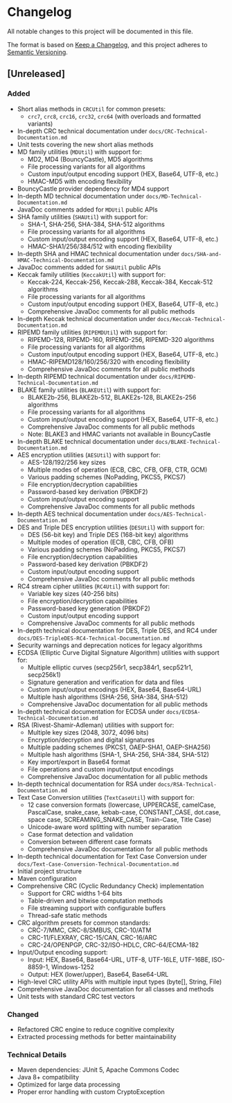 # Changelog

All notable changes to this project will be documented in this file.

The format is based on [Keep a Changelog](https://keepachangelog.com/en/1.0.0/),
and this project adheres to [Semantic Versioning](https://semver.org/spec/v2.0.0.html).

## [Unreleased]

### Added

- Short alias methods in `CRCUtil` for common presets:
  - `crc7`, `crc8`, `crc16`, `crc32`, `crc64` (with overloads and formatted variants)
- In-depth CRC technical documentation under `docs/CRC-Technical-Documentation.md`
- Unit tests covering the new short alias methods
- MD family utilities (`MDUtil`) with support for:
  - MD2, MD4 (BouncyCastle), MD5 algorithms
  - File processing variants for all algorithms
  - Custom input/output encoding support (HEX, Base64, UTF-8, etc.)
  - HMAC-MD5 with encoding flexibility
- BouncyCastle provider dependency for MD4 support
- In-depth MD technical documentation under `docs/MD-Technical-Documentation.md`
- JavaDoc comments added for `MDUtil` public APIs
- SHA family utilities (`SHAUtil`) with support for:
  - SHA-1, SHA-256, SHA-384, SHA-512 algorithms
  - File processing variants for all algorithms
  - Custom input/output encoding support (HEX, Base64, UTF-8, etc.)
  - HMAC-SHA1/256/384/512 with encoding flexibility
- In-depth SHA and HMAC technical documentation under `docs/SHA-and-HMAC-Technical-Documentation.md`
- JavaDoc comments added for `SHAUtil` public APIs
- Keccak family utilities (`KeccakUtil`) with support for:
  - Keccak-224, Keccak-256, Keccak-288, Keccak-384, Keccak-512 algorithms
  - File processing variants for all algorithms
  - Custom input/output encoding support (HEX, Base64, UTF-8, etc.)
  - Comprehensive JavaDoc comments for all public methods
- In-depth Keccak technical documentation under `docs/Keccak-Technical-Documentation.md`
- RIPEMD family utilities (`RIPEMDUtil`) with support for:
  - RIPEMD-128, RIPEMD-160, RIPEMD-256, RIPEMD-320 algorithms
  - File processing variants for all algorithms
  - Custom input/output encoding support (HEX, Base64, UTF-8, etc.)
  - HMAC-RIPEMD128/160/256/320 with encoding flexibility
  - Comprehensive JavaDoc comments for all public methods
- In-depth RIPEMD technical documentation under `docs/RIPEMD-Technical-Documentation.md`
- BLAKE family utilities (`BLAKEUtil`) with support for:
  - BLAKE2b-256, BLAKE2b-512, BLAKE2s-128, BLAKE2s-256 algorithms
  - File processing variants for all algorithms
  - Custom input/output encoding support (HEX, Base64, UTF-8, etc.)
  - Comprehensive JavaDoc comments for all public methods
  - Note: BLAKE3 and HMAC variants not available in BouncyCastle
- In-depth BLAKE technical documentation under `docs/BLAKE-Technical-Documentation.md`
- AES encryption utilities (`AESUtil`) with support for:
  - AES-128/192/256 key sizes
  - Multiple modes of operation (ECB, CBC, CFB, OFB, CTR, GCM)
  - Various padding schemes (NoPadding, PKCS5, PKCS7)
  - File encryption/decryption capabilities
  - Password-based key derivation (PBKDF2)
  - Custom input/output encoding support
  - Comprehensive JavaDoc comments for all public methods
- In-depth AES technical documentation under `docs/AES-Technical-Documentation.md`
- DES and Triple DES encryption utilities (`DESUtil`) with support for:
  - DES (56-bit key) and Triple DES (168-bit key) algorithms
  - Multiple modes of operation (ECB, CBC, CFB, OFB)
  - Various padding schemes (NoPadding, PKCS5, PKCS7)
  - File encryption/decryption capabilities
  - Password-based key derivation (PBKDF2)
  - Custom input/output encoding support
  - Comprehensive JavaDoc comments for all public methods
- RC4 stream cipher utilities (`RC4Util`) with support for:
  - Variable key sizes (40-256 bits)
  - File encryption/decryption capabilities
  - Password-based key generation (PBKDF2)
  - Custom input/output encoding support
  - Comprehensive JavaDoc comments for all public methods
- In-depth technical documentation for DES, Triple DES, and RC4 under `docs/DES-TripleDES-RC4-Technical-Documentation.md`
- Security warnings and deprecation notices for legacy algorithms
- ECDSA (Elliptic Curve Digital Signature Algorithm) utilities with support for:
  - Multiple elliptic curves (secp256r1, secp384r1, secp521r1, secp256k1)
  - Signature generation and verification for data and files
  - Custom input/output encodings (HEX, Base64, Base64-URL)
  - Multiple hash algorithms (SHA-256, SHA-384, SHA-512)
  - Comprehensive JavaDoc documentation for all public methods
- In-depth technical documentation for ECDSA under `docs/ECDSA-Technical-Documentation.md`
- RSA (Rivest-Shamir-Adleman) utilities with support for:
  - Multiple key sizes (2048, 3072, 4096 bits)
  - Encryption/decryption and digital signatures
  - Multiple padding schemes (PKCS1, OAEP-SHA1, OAEP-SHA256)
  - Multiple hash algorithms (SHA-1, SHA-256, SHA-384, SHA-512)
  - Key import/export in Base64 format
  - File operations and custom input/output encodings
  - Comprehensive JavaDoc documentation for all public methods
- In-depth technical documentation for RSA under `docs/RSA-Technical-Documentation.md`
- Text Case Conversion utilities (`TextCaseUtil`) with support for:
  - 12 case conversion formats (lowercase, UPPERCASE, camelCase, PascalCase, snake_case, kebab-case, CONSTANT_CASE, dot.case, space case, SCREAMING_SNAKE_CASE, Train-Case, Title Case)
  - Unicode-aware word splitting with number separation
  - Case format detection and validation
  - Conversion between different case formats
  - Comprehensive JavaDoc documentation for all public methods
- In-depth technical documentation for Text Case Conversion under `docs/Text-Case-Conversion-Technical-Documentation.md`
- Initial project structure
- Maven configuration
- Comprehensive CRC (Cyclic Redundancy Check) implementation
  - Support for CRC widths 1-64 bits
  - Table-driven and bitwise computation methods
  - File streaming support with configurable buffers
  - Thread-safe static methods
- CRC algorithm presets for common standards:
  - CRC-7/MMC, CRC-8/SMBUS, CRC-10/ATM
  - CRC-11/FLEXRAY, CRC-15/CAN, CRC-16/ARC
  - CRC-24/OPENPGP, CRC-32/ISO-HDLC, CRC-64/ECMA-182
- Input/Output encoding support:
  - Input: HEX, Base64, Base64-URL, UTF-8, UTF-16LE, UTF-16BE, ISO-8859-1, Windows-1252
  - Output: HEX (lower/upper), Base64, Base64-URL
- High-level CRC utility APIs with multiple input types (byte[], String, File)
- Comprehensive JavaDoc documentation for all classes and methods
- Unit tests with standard CRC test vectors

### Changed

- Refactored CRC engine to reduce cognitive complexity
- Extracted processing methods for better maintainability

### Technical Details

- Maven dependencies: JUnit 5, Apache Commons Codec
- Java 8+ compatibility
- Optimized for large data processing
- Proper error handling with custom CryptoException

